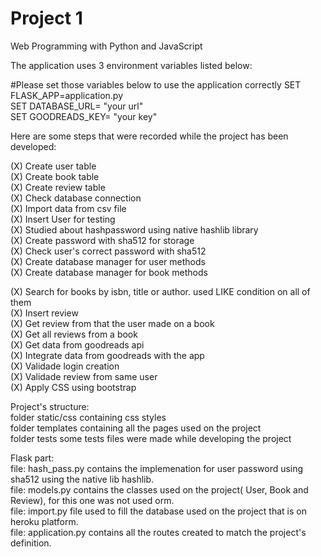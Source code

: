 # Project 1

Web Programming with Python and JavaScript 

The application uses 3 environment variables listed below: 

#Please set those variables below to use the application correctly
SET FLASK_APP=application.py \
SET DATABASE_URL= "your url" \
SET GOODREADS_KEY= "your key" 

Here are some steps that were recorded while the project has been developed: 

(X) Create user table \
(X) Create book table \
(X) Create review table \
(X) Check database connection \
(X) Import data from csv file \
(X) Insert User for testing \
(X) Studied about hashpassword using native hashlib library \
(X) Create password with sha512 for storage \
(X) Check user's correct password with sha512 \
(X) Create database manager for user methods \
(X) Create database manager for book methods 

(X) Search for books by isbn, title or author. used LIKE condition on all of them \
(X) Insert review \
(X) Get review from that the user made on a book \
(X) Get all reviews from a book \
(X) Get data from goodreads api  \
(X) Integrate data from goodreads with the app \
(X) Validade login creation \
(X) Validade review from same user \
(X) Apply CSS using bootstrap 

Project's structure: \
folder static/css containing css styles \
folder templates containing all the pages used on the project \
folder tests some tests files were made while developing the project 


Flask part: \
file: hash_pass.py contains the implemenation for user password using sha512 using the native lib hashlib. \
file: models.py contains the classes used on the project( User, Book and Review), for this one was not used orm. \
file: import.py file used to fill the database used on the project that is on heroku platform. \
file: application.py contains all the routes created to match the project's definition.
